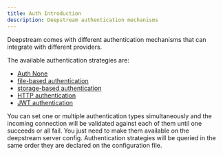 ```yaml
---
title: Auth Introduction
description: Deepstream authentication mechanisms
---
```


Deepstream comes with different authentication mechanisms that can integrate with different providers.

The available authentication strategies are:

- [Auth None](/tutorials/core/auth/none/)
- [file-based authentication](/tutorials/core/auth/file/)
- [storage-based authentication](/tutorials/core/auth/storage/)
- [HTTP authentication](/tutorials/core/auth/http-webhook/)
- [JWT authentication](/tutorials/core/auth/jwt-auth/)


You can set one or multiple authentication types simultaneously and the incoming connection will be validated against each of them until one succeeds or all fail. You just need to make them available on the deepstream server config. Authentication strategies will be queried in the same order they are declared on the configuration file.  
